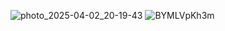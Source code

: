 ![photo_2025-04-02_20-19-43](https://github.com/user-attachments/assets/fc7ae72d-9e99-4155-b170-9e2a30ec1ba4)
![BYMLVpKh3m](https://github.com/user-attachments/assets/fe95e86b-926a-45e1-bb58-741b34bf76a0)
